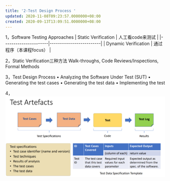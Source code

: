 ```yaml
---
title: '2-Test Design Process '
updated: 2020-11-08T09:23:57.0000000+08:00
created: 2020-09-13T13:09:51.0000000+08:00
---
```


1，Software Testing Approaches
| Static Verification  | 人工看code来测试        |
|----------------------|-------------------------|
| Dynamic Verification | 通过程序（本课程focus） |

2，Static Verification三种方法
Walk-throughs, Code Reviews/Inspections, Formal Methods

3，Test Design Process
• Analyzing the Software Under Test (SUT)
• Generating the test cases
• Generating the test data
• Implementing the test

4，
![image1](../../assets/a7457c03a4ed4654a1381339d3773f7c.png)
